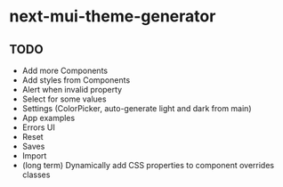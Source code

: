 # next-mui-theme-generator

## TODO
- Add more Components
- Add styles from Components
- Alert when invalid property
- Select for some values
- Settings (ColorPicker, auto-generate light and dark from main)
- App examples
- Errors UI
- Reset
- Saves
- Import
- (long term) Dynamically add CSS properties to component overrides classes
